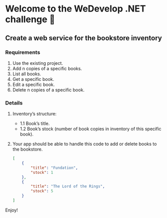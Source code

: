 # Welcome to the WeDevelop .NET challenge 🚀

## Create a web service for the bookstore inventory

### Requirements

1. Use the existing project.
2. Add n copies of a specific books.
3. List all books.
4. Get a specific book.
5. Edit a specific book.
6. Delete n copies of a specific book.

### Details

1. Inventory’s structure:
    * 1.1 Book’s title.
    * 1.2 Book’s stock (number of book copies in inventory of this specific book).
2. Your app should be able to handle this code to add or delete books to the bookstore.

    ``` json
    [ 
        {
            "title": "Fundation",
            "stock": 1
        },
        {
            "title": "The Lord of the Rings",
            "stock": 5
        }
    ]
    ```

Enjoy!
